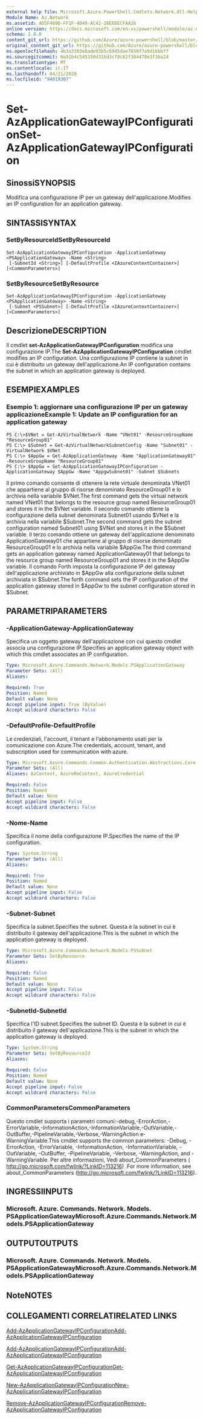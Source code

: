 ```yaml
---
external help file: Microsoft.Azure.PowerShell.Cmdlets.Network.dll-Help.xml
Module Name: Az.Network
ms.assetid: 4D5F469D-FF1F-4D49-AC42-26E6DECFAA26
online version: https://docs.microsoft.com/en-us/powershell/module/az.network/set-azapplicationgatewayipconfiguration
schema: 2.0.0
content_git_url: https://github.com/Azure/azure-powershell/blob/master/src/Network/Network/help/Set-AzApplicationGatewayIPConfiguration.md
original_content_git_url: https://github.com/Azure/azure-powershell/blob/master/src/Network/Network/help/Set-AzApplicationGatewayIPConfiguration.md
ms.openlocfilehash: 4b3a3303e8ade93b5c6945dae7650f7a9d16bbff
ms.sourcegitcommit: 6a91b4c545350d316d3cf8c62f384478e3f3ba24
ms.translationtype: MT
ms.contentlocale: it-IT
ms.lasthandoff: 04/21/2020
ms.locfileid: "94019307"
---
```

# <span data-ttu-id="f34d2-101">Set-AzApplicationGatewayIPConfiguration</span><span class="sxs-lookup"><span data-stu-id="f34d2-101">Set-AzApplicationGatewayIPConfiguration</span></span>

## <span data-ttu-id="f34d2-102">Sinossi</span><span class="sxs-lookup"><span data-stu-id="f34d2-102">SYNOPSIS</span></span>
<span data-ttu-id="f34d2-103">Modifica una configurazione IP per un gateway dell'applicazione.</span><span class="sxs-lookup"><span data-stu-id="f34d2-103">Modifies an IP configuration for an application gateway.</span></span>

## <span data-ttu-id="f34d2-104">SINTASSI</span><span class="sxs-lookup"><span data-stu-id="f34d2-104">SYNTAX</span></span>

### <span data-ttu-id="f34d2-105">SetByResourceId</span><span class="sxs-lookup"><span data-stu-id="f34d2-105">SetByResourceId</span></span>
```
Set-AzApplicationGatewayIPConfiguration -ApplicationGateway <PSApplicationGateway> -Name <String>
 [-SubnetId <String>] [-DefaultProfile <IAzureContextContainer>] [<CommonParameters>]
```

### <span data-ttu-id="f34d2-106">SetByResource</span><span class="sxs-lookup"><span data-stu-id="f34d2-106">SetByResource</span></span>
```
Set-AzApplicationGatewayIPConfiguration -ApplicationGateway <PSApplicationGateway> -Name <String>
 [-Subnet <PSSubnet>] [-DefaultProfile <IAzureContextContainer>] [<CommonParameters>]
```

## <span data-ttu-id="f34d2-107">Descrizione</span><span class="sxs-lookup"><span data-stu-id="f34d2-107">DESCRIPTION</span></span>
<span data-ttu-id="f34d2-108">Il cmdlet **set-AzApplicationGatewayIPConfiguration** modifica una configurazione IP.</span><span class="sxs-lookup"><span data-stu-id="f34d2-108">The **Set-AzApplicationGatewayIPConfiguration** cmdlet modifies an IP configuration.</span></span>
<span data-ttu-id="f34d2-109">Una configurazione IP contiene la subnet in cui è distribuito un gateway dell'applicazione.</span><span class="sxs-lookup"><span data-stu-id="f34d2-109">An IP configuration contains the subnet in which an application gateway is deployed.</span></span>

## <span data-ttu-id="f34d2-110">ESEMPI</span><span class="sxs-lookup"><span data-stu-id="f34d2-110">EXAMPLES</span></span>

### <span data-ttu-id="f34d2-111">Esempio 1: aggiornare una configurazione IP per un gateway applicazione</span><span class="sxs-lookup"><span data-stu-id="f34d2-111">Example 1: Update an IP configuration for an application gateway</span></span>
```
PS C:\>$VNet = Get-AzVirtualNetwork -Name "VNet01" -ResourceGroupName "ResourceGroup01"
PS C:\> $Subnet = Get-AzVirtualNetworkSubnetConfig -Name "Subnet01" -VirtualNetwork $VNet 
PS C:\> $AppGw = Get-AzApplicationGateway -Name "ApplicationGateway01" -ResourceGroupName "ResourceGroup01"
PS C:\> $AppGw = Set-AzApplicationGatewayIPConfiguration -ApplicationGateway $AppGw -Name "AppgwSubnet01" -Subnet $Subnets
```

<span data-ttu-id="f34d2-112">Il primo comando consente di ottenere la rete virtuale denominata VNet01 che appartiene al gruppo di risorse denominato ResourceGroup01 e lo archivia nella variabile $VNet.</span><span class="sxs-lookup"><span data-stu-id="f34d2-112">The first command gets the virtual network named VNet01 that belongs to the resource group named ResourceGroup01 and stores it in the $VNet variable.</span></span>
<span data-ttu-id="f34d2-113">Il secondo comando ottiene la configurazione della subnet denominata Subnet01 usando $VNet e la archivia nella variabile $Subnet.</span><span class="sxs-lookup"><span data-stu-id="f34d2-113">The second command gets the subnet configuration named Subnet01 using $VNet and stores it in the $Subnet variable.</span></span>
<span data-ttu-id="f34d2-114">Il terzo comando ottiene un gateway dell'applicazione denominato ApplicationGateway01 che appartiene al gruppo di risorse denominato ResourceGroup01 e lo archivia nella variabile $AppGw.</span><span class="sxs-lookup"><span data-stu-id="f34d2-114">The third command gets an application gateway named ApplicationGateway01 that belongs to the resource group named ResourceGroup01 and stores it in the $AppGw variable.</span></span>
<span data-ttu-id="f34d2-115">Il comando Forth imposta la configurazione IP del gateway dell'applicazione archiviato in $AppGw alla configurazione della subnet archiviata in $Subnet.</span><span class="sxs-lookup"><span data-stu-id="f34d2-115">The forth command sets the IP configuration of the application gateway stored in $AppGw to the subnet configuration stored in $Subnet.</span></span>

## <span data-ttu-id="f34d2-116">PARAMETRI</span><span class="sxs-lookup"><span data-stu-id="f34d2-116">PARAMETERS</span></span>

### <span data-ttu-id="f34d2-117">-ApplicationGateway</span><span class="sxs-lookup"><span data-stu-id="f34d2-117">-ApplicationGateway</span></span>
<span data-ttu-id="f34d2-118">Specifica un oggetto gateway dell'applicazione con cui questo cmdlet associa una configurazione IP.</span><span class="sxs-lookup"><span data-stu-id="f34d2-118">Specifies an application gateway object with which this cmdlet associates an IP configuration.</span></span>

```yaml
Type: Microsoft.Azure.Commands.Network.Models.PSApplicationGateway
Parameter Sets: (All)
Aliases:

Required: True
Position: Named
Default value: None
Accept pipeline input: True (ByValue)
Accept wildcard characters: False
```

### <span data-ttu-id="f34d2-119">-DefaultProfile</span><span class="sxs-lookup"><span data-stu-id="f34d2-119">-DefaultProfile</span></span>
<span data-ttu-id="f34d2-120">Le credenziali, l'account, il tenant e l'abbonamento usati per la comunicazione con Azure.</span><span class="sxs-lookup"><span data-stu-id="f34d2-120">The credentials, account, tenant, and subscription used for communication with azure.</span></span>

```yaml
Type: Microsoft.Azure.Commands.Common.Authentication.Abstractions.Core.IAzureContextContainer
Parameter Sets: (All)
Aliases: AzContext, AzureRmContext, AzureCredential

Required: False
Position: Named
Default value: None
Accept pipeline input: False
Accept wildcard characters: False
```

### <span data-ttu-id="f34d2-121">-Nome</span><span class="sxs-lookup"><span data-stu-id="f34d2-121">-Name</span></span>
<span data-ttu-id="f34d2-122">Specifica il nome della configurazione IP.</span><span class="sxs-lookup"><span data-stu-id="f34d2-122">Specifies the name of the IP configuration.</span></span>

```yaml
Type: System.String
Parameter Sets: (All)
Aliases:

Required: True
Position: Named
Default value: None
Accept pipeline input: False
Accept wildcard characters: False
```

### <span data-ttu-id="f34d2-123">-Subnet</span><span class="sxs-lookup"><span data-stu-id="f34d2-123">-Subnet</span></span>
<span data-ttu-id="f34d2-124">Specifica la subnet.</span><span class="sxs-lookup"><span data-stu-id="f34d2-124">Specifies the subnet.</span></span>
<span data-ttu-id="f34d2-125">Questa è la subnet in cui è distribuito il gateway dell'applicazione.</span><span class="sxs-lookup"><span data-stu-id="f34d2-125">This is the subnet in which the application gateway is deployed.</span></span>

```yaml
Type: Microsoft.Azure.Commands.Network.Models.PSSubnet
Parameter Sets: SetByResource
Aliases:

Required: False
Position: Named
Default value: None
Accept pipeline input: False
Accept wildcard characters: False
```

### <span data-ttu-id="f34d2-126">-SubnetId</span><span class="sxs-lookup"><span data-stu-id="f34d2-126">-SubnetId</span></span>
<span data-ttu-id="f34d2-127">Specifica l'ID subnet.</span><span class="sxs-lookup"><span data-stu-id="f34d2-127">Specifies the subnet ID.</span></span>
<span data-ttu-id="f34d2-128">Questa è la subnet in cui è distribuito il gateway dell'applicazione.</span><span class="sxs-lookup"><span data-stu-id="f34d2-128">This is the subnet in which the application gateway is deployed.</span></span>

```yaml
Type: System.String
Parameter Sets: SetByResourceId
Aliases:

Required: False
Position: Named
Default value: None
Accept pipeline input: False
Accept wildcard characters: False
```

### <span data-ttu-id="f34d2-129">CommonParameters</span><span class="sxs-lookup"><span data-stu-id="f34d2-129">CommonParameters</span></span>
<span data-ttu-id="f34d2-130">Questo cmdlet supporta i parametri comuni:-debug,-ErrorAction,-ErrorVariable,-InformationAction,-InformationVariable,-OutVariable,-OutBuffer,-PipelineVariable,-Verbose,-WarningAction e-WarningVariable.</span><span class="sxs-lookup"><span data-stu-id="f34d2-130">This cmdlet supports the common parameters: -Debug, -ErrorAction, -ErrorVariable, -InformationAction, -InformationVariable, -OutVariable, -OutBuffer, -PipelineVariable, -Verbose, -WarningAction, and -WarningVariable.</span></span> <span data-ttu-id="f34d2-131">Per altre informazioni, Vedi about_CommonParameters ( http://go.microsoft.com/fwlink/?LinkID=113216) .</span><span class="sxs-lookup"><span data-stu-id="f34d2-131">For more information, see about_CommonParameters (http://go.microsoft.com/fwlink/?LinkID=113216).</span></span>

## <span data-ttu-id="f34d2-132">INGRESSI</span><span class="sxs-lookup"><span data-stu-id="f34d2-132">INPUTS</span></span>

### <span data-ttu-id="f34d2-133">Microsoft. Azure. Commands. Network. Models. PSApplicationGateway</span><span class="sxs-lookup"><span data-stu-id="f34d2-133">Microsoft.Azure.Commands.Network.Models.PSApplicationGateway</span></span>

## <span data-ttu-id="f34d2-134">OUTPUT</span><span class="sxs-lookup"><span data-stu-id="f34d2-134">OUTPUTS</span></span>

### <span data-ttu-id="f34d2-135">Microsoft. Azure. Commands. Network. Models. PSApplicationGateway</span><span class="sxs-lookup"><span data-stu-id="f34d2-135">Microsoft.Azure.Commands.Network.Models.PSApplicationGateway</span></span>

## <span data-ttu-id="f34d2-136">Note</span><span class="sxs-lookup"><span data-stu-id="f34d2-136">NOTES</span></span>

## <span data-ttu-id="f34d2-137">COLLEGAMENTI CORRELATI</span><span class="sxs-lookup"><span data-stu-id="f34d2-137">RELATED LINKS</span></span>

[<span data-ttu-id="f34d2-138">Add-AzApplicationGatewayIPConfiguration</span><span class="sxs-lookup"><span data-stu-id="f34d2-138">Add-AzApplicationGatewayIPConfiguration</span></span>](./Add-AzApplicationGatewayIPConfiguration.md)

[<span data-ttu-id="f34d2-139">Add-AzApplicationGatewayIPConfiguration</span><span class="sxs-lookup"><span data-stu-id="f34d2-139">Add-AzApplicationGatewayIPConfiguration</span></span>](./Add-AzApplicationGatewayIPConfiguration.md)

[<span data-ttu-id="f34d2-140">Get-AzApplicationGatewayIPConfiguration</span><span class="sxs-lookup"><span data-stu-id="f34d2-140">Get-AzApplicationGatewayIPConfiguration</span></span>](./Get-AzApplicationGatewayIPConfiguration.md)

[<span data-ttu-id="f34d2-141">New-AzApplicationGatewayIPConfiguration</span><span class="sxs-lookup"><span data-stu-id="f34d2-141">New-AzApplicationGatewayIPConfiguration</span></span>](./New-AzApplicationGatewayIPConfiguration.md)

[<span data-ttu-id="f34d2-142">Remove-AzApplicationGatewayIPConfiguration</span><span class="sxs-lookup"><span data-stu-id="f34d2-142">Remove-AzApplicationGatewayIPConfiguration</span></span>](./Remove-AzApplicationGatewayIPConfiguration.md)


